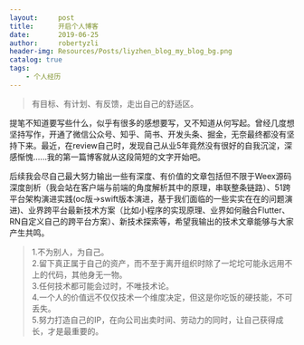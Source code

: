 ```yaml
---
layout:     post
title:      开启个人博客
date:       2019-06-25
author:     robertyzli
header-img: Resources/Posts/liyzhen_blog_my_blog_bg.png
catalog: true
tags:
    - 个人经历
---
```


>有目标、有计划、有反馈，走出自己的舒适区。


提笔不知道要写些什么，似乎有很多的感想要写，又不知道从何写起。曾经几度想坚持写作，开通了微信公众号、知乎、简书、开发头条、掘金，无奈最终都没有坚持下来。最近，在review自己时，发现自己从业5年竟然没有很好的自我沉淀，深感惭愧......我的第一篇博客就从这段简短的文字开始吧。        

后续我会尽自己最大努力输出一些有深度、有价值的文章包括但不限于Weex源码深度剖析（我会站在客户端与前端的角度解析其中的原理，串联整条链路）、51跨平台架构演进实践(oc版->swift版本演进，基于我们面临的一些实实在在的问题演进)、业界跨平台最新技术方案（比如小程序的实现原理、业界如何融合Flutter、RN自定义自己的跨平台方案）、新技术探索等，希望我输出的技术文章能够与大家产生共鸣。  

>1.不为别人，为自己。        
>2.留下真正属于自己的资产，而不至于离开组织时除了一坨坨可能永远用不上的代码，其他身无一物。   
>3.任何技术都可能会过时，不唯技术论。  
>4.一个人的价值远不仅仅技术一个维度决定，但这是你吃饭的硬技能，不可丢失。  
>5.努力打造自己的IP，在向公司出卖时间、劳动力的同时，让自己获得成长，才是最重要的。   
